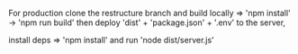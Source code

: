 For production clone the restructure branch and build locally => 'npm install' -> 'npm run build' then deploy 'dist' + 'package.json' + '.env' to the server, 

install deps => 'npm install' and run 'node dist/server.js'
